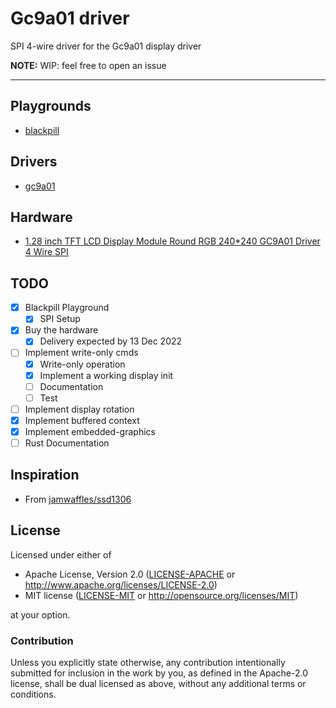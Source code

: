 # Gc9a01 driver

SPI 4-wire driver for the Gc9a01 display driver

**NOTE:** WIP: feel free to open an issue

----

## Playgrounds

- [blackpill](./blackpill-test/README.md)

## Drivers

- [gc9a01](./gc9a01)

## Hardware

- [1.28 inch TFT LCD Display Module Round RGB 240*240 GC9A01 Driver 4 Wire SPI](https://www.aliexpress.com/item/1005001382069930.html)

## TODO

- [x] Blackpill Playground
  - [x] SPI Setup
- [x] Buy the hardware
  - [x] Delivery expected by 13 Dec 2022
- [ ] Implement write-only cmds
  - [x] Write-only operation
  - [x] Implement a working display init
  - [ ] Documentation
  - [ ] Test
- [ ] Implement display rotation
- [x] Implement buffered context
- [x] Implement embedded-graphics
- [ ] Rust Documentation

## Inspiration

- From [jamwaffles/ssd1306](https://github.com/jamwaffles/ssd1306)

## License

Licensed under either of

- Apache License, Version 2.0 ([LICENSE-APACHE](LICENSE-APACHE) or
  http://www.apache.org/licenses/LICENSE-2.0)
- MIT license ([LICENSE-MIT](LICENSE-MIT) or http://opensource.org/licenses/MIT)

at your option.

### Contribution

Unless you explicitly state otherwise, any contribution intentionally submitted for inclusion in the
work by you, as defined in the Apache-2.0 license, shall be dual licensed as above, without any
additional terms or conditions.
